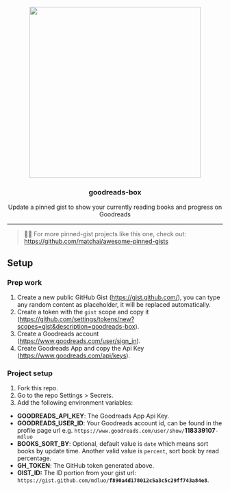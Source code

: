 <p align="center">
  <img width="400" src="https://user-images.githubusercontent.com/4597409/90305251-2bb62d00-def3-11ea-9280-cde379107331.png">
  <h3 align="center">goodreads-box</h3>
  <p align="center">Update a pinned gist to show your currently reading books and progress on Goodreads</p>
</p>

---

> 📌✨ For more pinned-gist projects like this one, check out: https://github.com/matchai/awesome-pinned-gists

## Setup

### Prep work

1. Create a new public GitHub Gist (https://gist.github.com/), you can type any random content as placeholder, it will be replaced automatically.
1. Create a token with the `gist` scope and copy it (https://github.com/settings/tokens/new?scopes=gist&description=goodreads-box).
1. Create a Goodreads account (https://www.goodreads.com/user/sign_in).
1. Create Goodreads App and copy the Api Key (https://www.goodreads.com/api/keys).

### Project setup

1. Fork this repo.
1. Go to the repo Settings > Secrets.
1. Add the following environment variables:
  - **GOODREADS_API_KEY**: The Goodreads App Api Key.
  - **GOODREADS_USER_ID**: Your Goodreads account id, can be found in the profile page url e.g. `https://www.goodreads.com/user/show/`**118339107**`-mdluo`
  - **BOOKS_SORT_BY**: Optional, default value is `date` which means sort books by update time. Another valid value is `percent`, sort book by read percentage.
  - **GH_TOKEN**: The GitHub token generated above.
  - **GIST_ID:** The ID portion from your gist url: `https://gist.github.com/mdluo/`**`f890a4d178012c5a3c5c29ff743a84e8`**.
